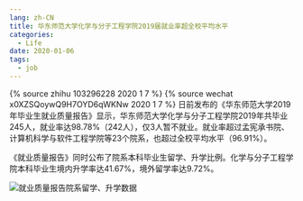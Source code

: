 ```yaml
---
lang: zh-CN
title: 华东师范大学化学与分子工程学院2019届就业率超全校平均水平
categories:
  - Life
date: 2020-01-06
tags: 
  - job
---
```

{% source zhihu 103296228 2020 1 7 %}
{% source wechat x0XZSQoywQ9H7OYD6qWKNw 2020 1 7 %}
日前发布的《华东师范大学2019年毕业生就业质量报告》显示，华东师范大学化学与分子工程学院2019年共毕业245人，就业率达98.78%（242人），仅3人暂不就业。就业率超过孟宪承书院、计算机科学与软件工程学院等23个院系，也超过全校平均水平（96.91%）。
<!--more-->

《就业质量报告》同时公布了院系本科毕业生留学、升学比例。化学与分子工程学院本科毕业生境内升学率达41.67%，境外留学率达9.72%。

![就业质量报告院系留学、升学数据](https://api.njzjz.win/18dmBfgxTBD0LVcS4P2tBzgX-pwn5Lehv)
